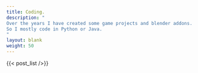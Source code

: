 ```yaml
---
title: Coding.
description: "
Over the years I have created some game projects and blender addons.
So I mostly code in Python or Java.
"
layout: blank
weight: 50
---
```


{{< post_list />}}